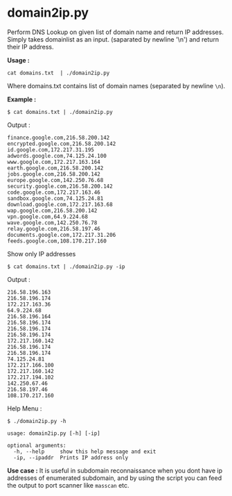 # domain2ip.py   

Perform DNS Lookup on given list of domain name and return IP addresses. Simply takes domainlist as an input. (saparated by newline '\n') and return their IP address.  

**Usage :**  

```shell  
cat domains.txt  | ./domain2ip.py
```   

Where domains.txt contains list of domain names (separated by newline `\n`).    

**Example :**    

```shell  
$ cat domains.txt | ./domain2ip.py  
```   
Output :  

```shell    
finance.google.com,216.58.200.142
encrypted.google.com,216.58.200.142
id.google.com,172.217.31.195
adwords.google.com,74.125.24.100
www.google.com,172.217.163.164
earth.google.com,216.58.200.142
jobs.google.com,216.58.200.142
europe.google.com,142.250.76.68
security.google.com,216.58.200.142
code.google.com,172.217.163.46
sandbox.google.com,74.125.24.81
download.google.com,172.217.163.68
wap.google.com,216.58.200.142
vpn.google.com,64.9.224.68
wave.google.com,142.250.76.78
relay.google.com,216.58.197.46
documents.google.com,172.217.31.206
feeds.google.com,108.170.217.160
```  

Show only IP addresses  

```shell  
$ cat domains.txt | ./domain2ip.py -ip  
```   

Output :  

```shell   
216.58.196.163
216.58.196.174
172.217.163.36
64.9.224.68
216.58.196.164
216.58.196.174
216.58.196.174
216.58.196.174
172.217.160.142
216.58.196.174
216.58.196.174
74.125.24.81
172.217.166.100
172.217.160.142
172.217.194.102
142.250.67.46
216.58.197.46
108.170.217.160
```  

Help Menu :  

```shell  
$ ./domain2ip.py -h  

usage: domain2ip.py [-h] [-ip]

optional arguments:
  -h, --help     show this help message and exit
  -ip, --ipaddr  Prints IP address only
```  

**Use case :** It is useful in subdomain reconnaissance when you dont have ip addresses of enumerated subdomain, and by using the script you can feed the output to port scanner like `masscan` etc.   
